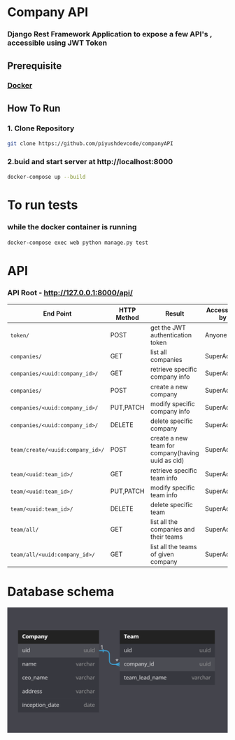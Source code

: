 # Company API
### Django Rest Framework Application to expose a few API's , accessible using JWT Token

## Prerequisite
### [Docker](https://docs.docker.com/get-docker/)

## How To Run

### 1. Clone Repository

```sh
git clone https://github.com/piyushdevcode/companyAPI
```

### 2.buid and start server at http://localhost:8000

  ```sh
  docker-compose up --build
  ```
  
# To run tests

### while the docker container is running 
```sh
docker-compose exec web python manage.py test
```

# API
### API Root - http://127.0.0.1:8000/api/

| End Point                        | HTTP Method | Result                                            | Accessible by |
| -------------------------------- | ----------- | ------------------------------------------------- | ------------- |
| `token/`                         | POST        | get the JWT authentication token                  | Anyone        |
| `companies/`                     | GET         | list all companies                                | SuperAdmin    |
| `companies/<uuid:company_id>/`   | GET         | retrieve specific company info                    | SuperAdmin    |
| `companies/`                     | POST        | create a new company                              | SuperAdmin    |
| `companies/<uuid:company_id>/`   | PUT,PATCH   | modify specific company info                      | SuperAdmin    |
| `companies/<uuid:company_id>/`   | DELETE      | delete specific company                           | SuperAdmin    |
| `team/create/<uuid:company_id>/` | POST        | create a new team for company(having uuid as cid) | SuperAdmin    |
| `team/<uuid:team_id>/`           | GET         | retrieve specific team info                       | SuperAdmin    |
| `team/<uuid:team_id>/`           | PUT,PATCH   | modify specific team info                         | SuperAdmin    |
| `team/<uuid:team_id>/`           | DELETE      | delete specific team                              | SuperAdmin    |
| `team/all/`                      | GET         | list all the companies and their teams            | SuperAdmin    |
| `team/all/<uuid:company_id>/`    | GET         | list all the teams of given company               | SuperAdmin    |


# Database schema
![Database Design](screenshots/DB_design.png "Database Design")
